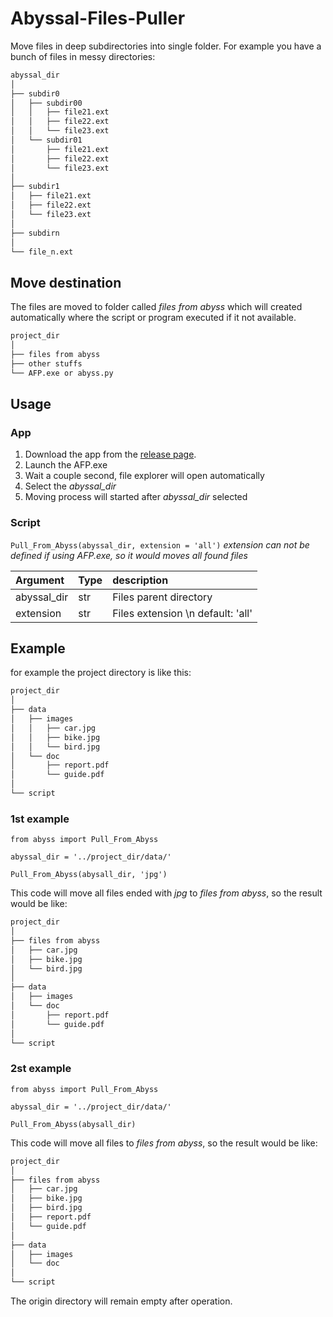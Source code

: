 # Abyssal-Files-Puller
Move files in deep subdirectories into single folder. For example you have a bunch of files in messy directories:
```bash
abyssal_dir
│
├── subdir0
│   ├── subdir00
│   │   ├── file21.ext
│   │   ├── file22.ext
│   │   └── file23.ext
│   └── subdir01
│       ├── file21.ext
│       ├── file22.ext
│       └── file23.ext
│
├── subdir1
│   ├── file21.ext
│   ├── file22.ext
│   └── file23.ext
│
├── subdirn
│
└── file_n.ext
```

## Move destination
The files are moved to folder called *files from abyss* which will created automatically where the script or program executed if it not available.
```bash
project_dir
│
├── files from abyss
├── other stuffs
└── AFP.exe or abyss.py
```

## Usage
### App
1. Download the app from the [release page](https://github.com/SonicZedt/Abyssal-Files-Puller/releases).
2. Launch the AFP.exe
3. Wait a couple second, file explorer will open automatically
4. Select the *abyssal_dir*
5. Moving process will started after *abyssal_dir* selected

### Script
`Pull_From_Abyss(abyssal_dir, extension = 'all')`
*extension can not be defined if using AFP.exe, so it would moves all found files*

| Argument    | Type  | description |
| :--         | :--   | :--         |
| abyssal_dir | str   | Files parent directory |
| extension   | str   | Files extension \n default: 'all' |

## Example
for example the project directory is like this:
```bash
project_dir
│
├── data
│   ├── images
│   │   ├── car.jpg
│   │   ├── bike.jpg
│   │   └── bird.jpg
│   └── doc
│       ├── report.pdf
│       └── guide.pdf
│
└── script
```

### 1st example
```
from abyss import Pull_From_Abyss

abyssal_dir = '../project_dir/data/'

Pull_From_Abyss(abysall_dir, 'jpg')
```
This code will move all files ended with *jpg* to *files from abyss*, so the result would be like:
```bash
project_dir
│
├── files from abyss
│   ├── car.jpg
│   ├── bike.jpg
│   └── bird.jpg
│
├── data
│   ├── images
│   └── doc
│       ├── report.pdf
│       └── guide.pdf
│
└── script
```
### 2st example
```
from abyss import Pull_From_Abyss

abyssal_dir = '../project_dir/data/'

Pull_From_Abyss(abysall_dir)
```
This code will move all files to *files from abyss*, so the result would be like:
```bash
project_dir
│
├── files from abyss
│   ├── car.jpg
│   ├── bike.jpg
│   ├── bird.jpg
│   ├── report.pdf
│   └── guide.pdf
│
├── data
│   ├── images
│   └── doc
│
└── script
```

The origin directory will remain empty after operation.
